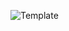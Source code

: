 ![Template](https://github.com/MriduJain/Mridu/assets/152858804/1120d43a-4092-45ab-8a15-160beba20fe7)
